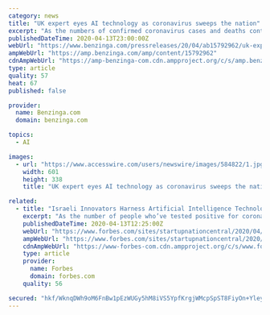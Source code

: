 ```yaml
---
category: news
title: "UK expert eyes AI technology as coronavirus sweeps the nation"
excerpt: "As the numbers of confirmed coronavirus cases and deaths continue to climb amid upsetting warnings that UK could be the “worst affected” country in Europe, experts"
publishedDateTime: 2020-04-13T23:00:00Z
webUrl: "https://www.benzinga.com/pressreleases/20/04/ab15792962/uk-expert-eyes-ai-technology-as-coronavirus-sweeps-the-nation"
ampWebUrl: "https://amp.benzinga.com/amp/content/15792962"
cdnAmpWebUrl: "https://amp-benzinga-com.cdn.ampproject.org/c/s/amp.benzinga.com/amp/content/15792962"
type: article
quality: 57
heat: 67
published: false

provider:
  name: Benzinga.com
  domain: benzinga.com

topics:
  - AI

images:
  - url: "https://www.accesswire.com/users/newswire/images/584822/1.jpg"
    width: 601
    height: 338
    title: "UK expert eyes AI technology as coronavirus sweeps the nation"

related:
  - title: "Israeli Innovators Harness Artificial Intelligence Technologies To Curb The Global COVID-19 Pandemic"
    excerpt: "As the number of people who’ve tested positive for coronavirus is mounting and could reach 2 million in the coming days, Israeli innovators are harnessing artificial intelligence technologies to curb the global pandemic,"
    publishedDateTime: 2020-04-13T12:25:00Z
    webUrl: "https://www.forbes.com/sites/startupnationcentral/2020/04/13/israeli-startups-artificial-intelligence-covid19-coronavirus/"
    ampWebUrl: "https://www.forbes.com/sites/startupnationcentral/2020/04/13/israeli-startups-artificial-intelligence-covid19-coronavirus/amp/"
    cdnAmpWebUrl: "https://www-forbes-com.cdn.ampproject.org/c/s/www.forbes.com/sites/startupnationcentral/2020/04/13/israeli-startups-artificial-intelligence-covid19-coronavirus/amp/"
    type: article
    provider:
      name: Forbes
      domain: forbes.com
    quality: 56

secured: "hkf/WknqDWh9oM6FnBw1pEzWUGy5hM8iVS5YpfKrgjWMcpSpST8FiyOn+YleyVp893Ue4GE3E4Fg4oIaGVKNliKuMCbPXzm+T/I85nE0TnqrDjS69OzywQisYWiw/sKQpncrZMMkw0++IXrUuzLSXXIVKZjapy5TqdZIgXWWBHOr9qYLTQ7GFzF3QyILpzwqbGiShiKVDRebjUWCdCJc24VstDOo6Neryg1cZmP8EGAp/z2fxEICRI+B2HhX2wKgvxrCF+DDk8Qgjr6fpoOi/IXUwAC47VU+tXzUC4P2EHm4nXHuo6bvbVwd3SUMjF7j;AzOOap6XXCnJFErUjbMrOQ=="
---
```


